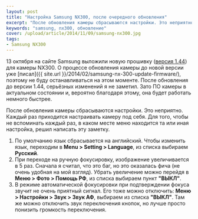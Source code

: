 ```yaml
---
layout: post
title: "Настройка Samsung NX300, после очередного обновления"
excerpt: "После обновления камеры сбрасываются настройки. Это неприятно. Каждый раз приходится настраивать камеру под себя. Для того, чтобы не вспоминать каждый раз, в каком месте меню находится та или иная настройка, решил написать эту заметку."
keywords: "samsung, nx300, обновление"
cover: /upload/article/2014/11/09/samsung-nx300.jpg 
tags:
- Samsung NX300
---
```


13 октября на сайте Samsung выложили новую прошивку ([версия 1.44](http://www.samsung.com/uk/support/model/EV-NX300ZBATGB)) для камеры NX300. О процессе обновления камеры до новой версии уже [писал]({{ site.url }}/2014/02/samsung-nx-300-update-firmware/), поэтому не буду останавливаться на этом моменте.
После обновления до версии 1.44, серьёзных изменений я не заметил. Зато ПО камеры в актуальном состоянии и, вероятно благодаря этому, она будет работать немного быстрее.
   
После обновления камеры сбрасываются настройки. Это неприятно. Каждый раз приходится настраивать камеру под себя. Для
того, чтобы не вспоминать каждый раз, в каком месте меню находится та или иная настройка, решил написать эту заметку.

1. По умолчанию язык сбрасывается на английский. Чтобы изменить язык, переходим в **Menu > Setting > Language**, из списка выбираем **Русский**.
2. При переходе на ручную фокусировку, изображение увеличивается в 5 раз. Сначала я считал, что это баг, но это оказалась фича (не очень удобная на мой взгляд). 
Убрать увеличение можно перейдя в **Меню > Фото > Помощь РФ**, из списка выбираем пункт **"ВЫКЛ"**.
3. В режиме автоматической фокусировки при подтверждении фокуса звучит не очень приятный сигнал. 
Его тоже можно отключить: **Меню > Настройки > Звук > Звук АФ**, выбираем из списка **"ВЫКЛ"**. 
Там же можно отключить звук переключения кнопок, но лучше просто понизить громкость переключения.

